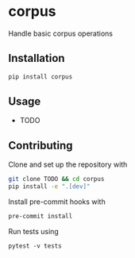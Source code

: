 # corpus

Handle basic corpus operations

## Installation

```bash
pip install corpus
```

## Usage

- TODO

## Contributing

Clone and set up the repository with

```bash
git clone TODO && cd corpus
pip install -e ".[dev]"
```

Install pre-commit hooks with

```bash
pre-commit install
```

Run tests using

```
pytest -v tests
```

